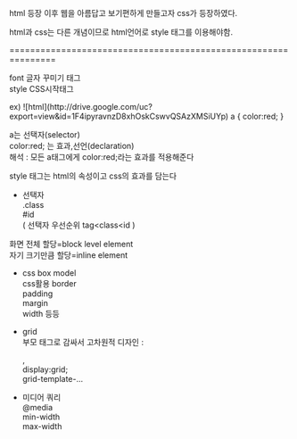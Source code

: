 html 등장 이후 웹을 아름답고 보기편하게 만들고자 css가 등장하였다.  
  
html과 css는 다른 개념이므로 html언어로 style 태그를 이용해야함.  

===============================================================

font 글자 꾸미기 태그  
style CSS시작태그  
  
  
 <CSS>  
ex)  
![html](http://drive.google.com/uc?export=view&id=1F4ipyravnzD8xhOskCswvQSAzXMSiUYp)  
a {  
color:red;  
}  
  
a는 선택자(selector)   
color:red; 는 효과,선언(declaration)  
해석 : 모든 a태그에게 color:red;라는 효과를 적용해준다  
  
style 태그는 html의 속성이고 css의 효과를 담는다  
  
+ 선택자  
.class  
#id  
( 선택자 우선순위 tag<class<id )  
  
화면 전체 할당=block level element  
자기 크기만큼 할당=inline element  
  
+ css box model  
css활용 border  
        padding  
        margin  
        width 등등  
  
+ grid  
부모 태그로 감싸서 고차원적 디자인 : <div>,<span>  
display:grid;  
grid-template-...  
  
+ 미디어 쿼리  
@media  
min-width  
max-width  
